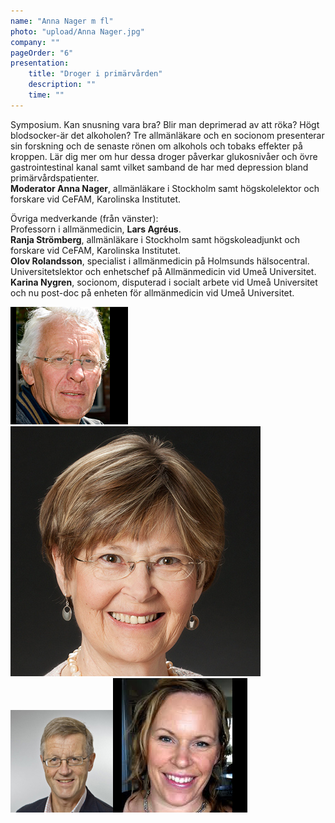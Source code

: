 ```yaml
---
name: "Anna Nager m fl"
photo: "upload/Anna Nager.jpg" 
company: ""
pageOrder: "6"
presentation:
    title: "Droger i primärvården"
    description: ""
    time: ""
---
```

Symposium.
Kan snusning vara bra? Blir man deprimerad av att röka? Högt blodsocker-är det alkoholen? Tre allmänläkare och en socionom presenterar sin forskning och de senaste rönen om alkohols och tobaks effekter på kroppen. Lär dig mer om hur dessa droger påverkar glukosnivåer och övre gastrointestinal kanal samt vilket samband de har med depression bland primärvårdspatienter.<br>
**Moderator Anna Nager**, allmänläkare i Stockholm samt högskolelektor och forskare vid CeFAM, Karolinska Institutet. <br>

Övriga medverkande (från vänster):<br>
Professorn i allmänmedicin, **Lars Agréus**.<br>
**Ranja Strömberg**, allmänläkare i Stockholm samt högskoleadjunkt och forskare vid CeFAM, Karolinska Institutet.<br>
**Olov Rolandsson**, specialist i allmänmedicin på Holmsunds hälsocentral. Universitetslektor och enhetschef på Allmänmedicin vid Umeå Universitet.
<br>**Karina Nygren**, socionom, disputerad i socialt arbete vid Umeå Universitet och nu post-doc på enheten för allmänmedicin vid Umeå Universitet.

<img class="photo" src="upload/Lars Agreus.jpg"><img class="photo" src="upload/Ranja Stromberg.jpg"><img class="photo" src="upload/Olov Rolandsson.jpg"><img class="photo" src="upload/Karina Nygren.jpg">

